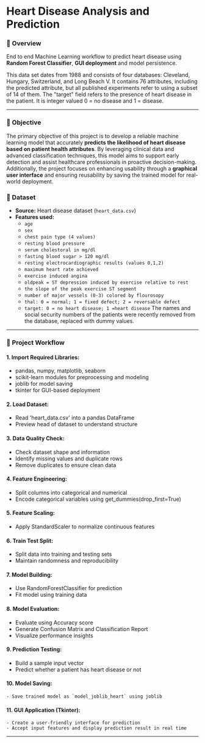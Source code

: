 # Heart Disease Analysis and Prediction

### 📖 Overview
End to end Machine Learning workflow to predict heart disease using **Random Forest Classifier**, **GUI deployment** and model persistence.

This data set dates from 1988 and consists of four databases: Cleveland, Hungary, Switzerland, and Long Beach V. It contains 76 attributes, including the predicted attribute, but all published experiments refer to using a subset of 14 of them. The "target" field refers to the presence of heart disease in the patient. It is integer valued 0 = no disease and 1 = disease.

---

### 🎯 Objective
The primary objective of this project is to develop a reliable machine learning model that accurately **predicts the likelihood of heart disease based on patient health attributes**. By leveraging clinical data and advanced classification techniques, this model aims to support early detection and assist healthcare professionals in proactive decision-making.
Additionally, the project focuses on enhancing usability through a **graphical user interface** and ensuring reusability by saving the trained model for real-world deployment.

### 📂 Dataset
- **Source:** Heart disease dataset (`heart_data.csv`)  
- **Features used:**
  - `age`
  - `sex`
  - `chest pain type (4 values)`
  - `resting blood pressure`
  - `serum cholestoral in mg/dl`
  - `fasting blood sugar > 120 mg/dl`
  - `resting electrocardiographic results (values 0,1,2)`
  - `maximum heart rate achieved`
  - `exercise induced angina`
  - `oldpeak = ST depression induced by exercise relative to rest`
  - `the slope of the peak exercise ST segment`
  - `number of major vessels (0-3) colored by flourosopy`
  - `thal: 0 = normal; 1 = fixed defect; 2 = reversable defect`
  - `target: 0 = no heart disease; 1 =heart disease`
The names and social security numbers of the patients were recently removed from the database, replaced with dummy values.

---------------------------------------------------------------
### 🧩 Project Workflow

#### 1. Import Required Libraries:
   - pandas, numpy, matplotlib, seaborn
   - scikit-learn modules for preprocessing and modeling
   - joblib for model saving
   - tkinter for GUI-based deployment

#### 2. Load Dataset:
   - Read 'heart_data.csv' into a pandas DataFrame
   - Preview head of dataset to understand structure

#### 3. Data Quality Check:
   - Check dataset shape and information
   - Identify missing values and duplicate rows
   - Remove duplicates to ensure clean data

#### 4. Feature Engineering:
   - Split columns into categorical and numerical
   - Encode categorical variables using get_dummies(drop_first=True)

#### 5. Feature Scaling:
   - Apply StandardScaler to normalize continuous features

#### 6. Train Test Split:
   - Split data into training and testing sets
   - Maintain randomness and reproducibility

#### 7. Model Building:
   - Use RandomForestClassifier for prediction
   - Fit model using training data

#### 8. Model Evaluation:
   - Evaluate using Accuracy score
   - Generate Confusion Matrix and Classification Report
   - Visualize performance insights

#### 9. Prediction Testing:
   - Build a sample input vector
   - Predict whether a patient has heart disease or not

#### 10. Model Saving:
    - Save trained model as `model_joblib_heart` using joblib

#### 11. GUI Application (Tkinter):
    - Create a user-friendly interface for prediction
    - Accept input features and display prediction result in real time
---------------------------------------------------------------

